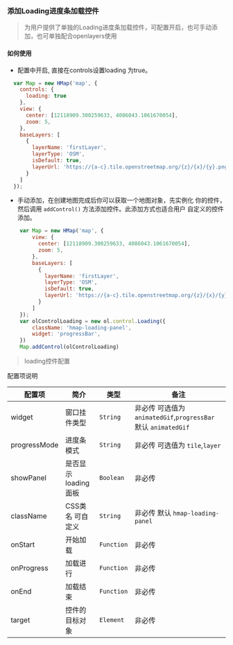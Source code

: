 ### 添加Loading进度条加载控件

> 为用户提供了单独的Loading进度条加载控件，可配置开启，也可手动添加，也可单独配合openlayers使用

#### 如何使用

* 配置中开启, 直接在controls设置loading 为true。

```javascript
  var Map = new HMap('map', {
    controls: {
      loading: true
    },
    view: {
      center: [12118909.300259633, 4086043.1061670054],
      zoom: 5,
    },
    baseLayers: [
      {
        layerName: 'firstLayer',
        layerType: 'OSM',
        isDefault: true,
        layerUrl: 'https://{a-c}.tile.openstreetmap.org/{z}/{x}/{y}.png'
      }
    ]
  });
```

* 手动添加，在创建地图完成后你可以获取一个地图对象，先实例化
  你的控件，然后调用 ``addControl()`` 方法添加控件。此添加方式也适合用户
  自定义的控件添加。

```javascript
    var Map = new HMap('map', {
        view: {
          center: [12118909.300259633, 4086043.1061670054],
          zoom: 5,
        },
        baseLayers: [
          {
            layerName: 'firstLayer',
            layerType: 'OSM',
            isDefault: true,
            layerUrl: 'https://{a-c}.tile.openstreetmap.org/{z}/{x}/{y}.png'
          }
        ]
    });
    var olControlLoading = new ol.control.Loading({
        className: 'hmap-loading-panel',
        widget: 'progressBar',
    })
    Map.addControl(olControlLoading)
```

> loading控件配置

配置项说明

| 配置项 | 简介 | 类型 | 备注 |
| --- | --- |--- | --- |
| widget | 窗口挂件类型 | `String` | 非必传 可选值为`animatedGif`,`progressBar` 默认 `animatedGif`|
| progressMode | 进度条模式 | `String` | 非必传 可选值为 `tile`,`layer` |
| showPanel | 是否显示loading面板 | `Boolean` | 非必传 |
| className | CSS类名 可自定义 | `String` | 非必传 默认 ```hmap-loading-panel``` |
| onStart | 开始加载 | `Function` | 非必传 |
| onProgress | 加载进行 | `Function` | 非必传 |
| onEnd | 加载结束 | `Function` | 非必传 |
| target | 控件的目标对象 | `Element` | 非必传 |
